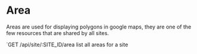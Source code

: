 # Area

Areas are used for displaying polygons in google maps, they are one of the few resources that are shared by all sites.



`GET /api/site/:SITE_ID/area
list all areas for a site


